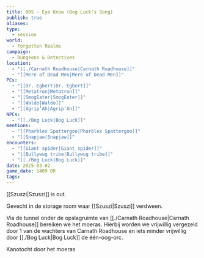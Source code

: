 ```yaml
---
title: 005 - Eye Know (Bog Luck's Song)
publish: true
aliases: 
type:
  - session
world:
  - Forgotten Realms
campaign:
  - Dungeons & Detectives
location:
  - "[[./Carnath Roadhouse|Carnath Roadhouse]]"
  - "[[Mere of Dead Men|Mere of Dead Men]]"
PCs:
  - "[[Dr. Egbert|Dr. Egbert]]"
  - "[[Metatron|Metatron]]"
  - "[[SmogEater|SmogEater]]"
  - "[[Waldo|Waldo]]"
  - "[[Agrip’Ah|Agrip’Ah]]"
NPCs:
  - "[[./Bog Luck|Bog Luck]]"
mentions:
  - "[[Pharblex Spattergoo|Pharblex Spattergoo]]"
  - "[[Snapjaw|Snapjaw]]"
encounters:
  - "[[Giant spider|Giant spider]]"
  - "[[Bullywug tribe|Bullywug tribe]]"
  - "[[./Bog Luck|Bog Luck]]"
date: 2025-03-02
game_date: 1489 DR
tags: 
---
```


[[Szuszi|Szuszi]] is out.

Gevecht in de storage room waar [[Szuszi|Szuszi]] verdween.

Via de tunnel onder de opslagruimte van [[./Carnath Roadhouse|Carnath Roadhouse]] bereiken we het moeras. Hierbij worden we vrijwillig vergezeld door 1 van de wachters van Carnath Roadhouse en iets minder vrijwillig door [[./Bog Luck|Bog Luck]] de één-oog-orc. 

Kanotocht door het moeras